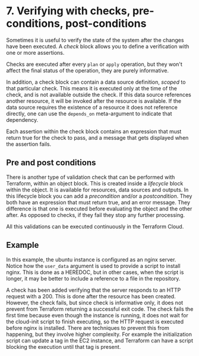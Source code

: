 # 7. Verifying with checks, pre-conditions, post-conditions

Sometimes it is useful to verify the state of the system after the changes have been executed. A *check* block allows you to define a verification with one or more assertions.

Checks are executed after every `plan` or `apply` operation, but they won't affect the final status of the operation, they are purely informative. 

In addition, a check block can contain a data source definition, *scoped* to that particular check. This means it is executed only at the time of the check, and is not available outside the check. If this data source references another resource, it will be invoked after the resource is available. 
If the data source requires the existence of a resource it does not reference directly, one can use the `depends_on` meta-argument to indicate that dependency.

Each assertion within the check block contains an expression that must return true for the check to pass, and a message that gets displayed when the assertion fails.

## Pre and post conditions

There is another type of validation check that can be performed with Terraform, within an object block. This is created inside a *lifecycle* block within the object. It is available for resources, data sources and outputs. 
In this lifecycle block you can add a *precondition* and/or a *postcondition*. They both have an expression that must return true, and an error message. They difference is that one is executed before evaluating the object and the other after. As opposed to checks, if they fail they stop any further processing.

All this validations can be executed continuously in the Terraform Cloud.

## Example

In this example, the ubuntu instance is configured as an nginx server. Notice how the `user_data` argument is used to provide a script to install nginx. This is done as a HEREDOC, but in other cases, when the script is longer, it may be better to include a reference to a file in the repository.

A check has been added verifying that the server responds to an HTTP request with a 200. This is done after the resource has been created.
However, the check fails, but since check is informative only, it does not prevent from Terraform returning a successful exit code.
The check fails the first time because even though the instance is running, it does not wait for the cloud-init script to finish executing, so the HTTP request is executed before nginx is installed.
There are techniques to prevent this from happening, but they involve higher complexity. For example the initialization script can update a tag in the EC2 instance, and Terraform can have a script blocking the execution until that tag is present.